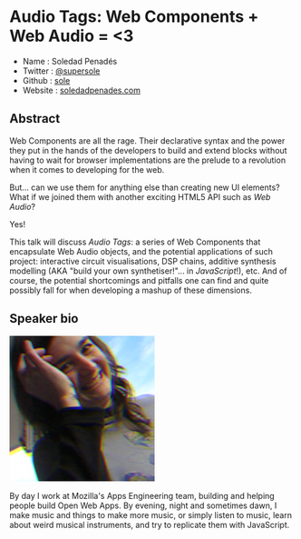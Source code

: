 # Audio Tags: Web Components + Web Audio = <3

* Name      : Soledad Penadés
* Twitter   : [@supersole][]
* Github    : [sole][]
* Website   : [soledadpenades.com][]

## Abstract

Web Components are all the rage. Their declarative syntax and the power they put in the hands of the developers to build and extend blocks without having to wait for browser implementations are the prelude to a revolution when it comes to developing for the web.

But... can we use them for anything else than creating new UI elements? What if we joined them with another exciting HTML5 API such as _Web Audio_?

Yes!

This talk will discuss *Audio Tags*: a series of Web Components that encapsulate Web Audio objects, and the potential applications of such project: interactive circuit visualisations, DSP chains, additive synthesis modelling (AKA "build your own synthetiser!"... in _JavaScript_!), etc. And of course, the potential shortcomings and pitfalls one can find and quite possibly fall for when developing a mashup of these dimensions.

## Speaker bio

![sole](images/sole.png)

By day I work at Mozilla's Apps Engineering team, building and helping people build Open Web Apps. By evening, night and sometimes dawn, I make music and things to make more music, or simply listen to music, learn about weird musical instruments, and try to replicate them with JavaScript.

[@supersole]:http://twitter.com/supersole
[sole]:http://github.com/sole
[soledadpenades.com]:http://soledadpenades.com
